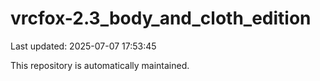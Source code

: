 # vrcfox-2.3_body_and_cloth_edition

Last updated: 2025-07-07 17:53:45

This repository is automatically maintained.
